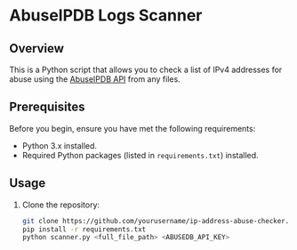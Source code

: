 # AbuseIPDB Logs Scanner

## Overview

This is a Python script that allows you to check a list of IPv4 addresses for abuse using the [AbuseIPDB API](https://docs.abuseipdb.com/) from any files.

## Prerequisites

Before you begin, ensure you have met the following requirements:

- Python 3.x installed.
- Required Python packages (listed in `requirements.txt`) installed.

## Usage

1. Clone the repository:

   ```bash
   git clone https://github.com/yourusername/ip-address-abuse-checker.git
   pip install -r requirements.txt
   python scanner.py <full_file_path> <ABUSEDB_API_KEY>
```
